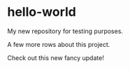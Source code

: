 # hello-world
My new repository for testing purposes.

A few more rows about this project.

Check out this new fancy update!
